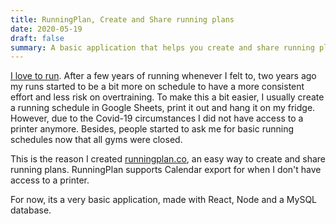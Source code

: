 ```yaml
---
title: RunningPlan, Create and Share running plans 
date: 2020-05-19
draft: false
summary: A basic application that helps you create and share running plans.
---
```


[I love to run](https://www.strava.com/athletes/2642347). After a few years of running whenever I felt to, two years ago my runs started to be a bit more on schedule to have a more consistent effort and less risk on overtraining. To make this a bit easier, I usually create a running schedule in Google Sheets, print it out and hang it on my fridge. However, due to the Covid-19 circumstances I did not have access to a printer anymore. Besides, people started to ask me for basic running schedules now that all gyms were closed.

This is the reason I created [runningplan.co](https://runningplan.co), an easy way to create and share running plans. RunningPlan supports Calendar export for when I don't have access to a printer.

For now, its a very basic application, made with React, Node and a MySQL database.
